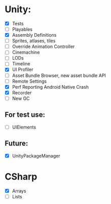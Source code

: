 # Unity:
- [x] Tests
- [ ] Playables
- [x] Assembly Definitions
- [ ] Sprites, atlases, tiles
- [ ] Override Animation Controller
- [ ] Cinemachine
- [ ] LODs
- [ ] Timeline
- [x] UI Profiler
- [ ] Asset Bundle Browser, new asset bundle API
- [ ] Remote Settings
- [x] Perf Reporting Android Native Crash
- [x] Recorder
- [ ] New GC

## For test use:
- [ ] UIElements

## Future:
- [x] UnityPackageManager

# CSharp
- [x] Arrays
- [ ] Lists